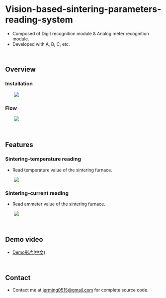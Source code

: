 <!-- --- -->
<!--  title: 'Vision-based-sintering-parameters-reading-system' -->
<!-- --- -->

# **Vision-based-sintering-parameters-reading-system**

* Composed of Digit recognition module & Analog meter recognition module.
* Developed with A, B, C, etc.

<br>


## **Overview** 

### Installation

&nbsp;&nbsp;&nbsp;&nbsp;&nbsp;&nbsp;&nbsp;<img src="https://i.imgur.com/Q4dpbUT.png" width="">


### Flow

&nbsp;&nbsp;&nbsp;&nbsp;&nbsp;&nbsp;&nbsp;<img src="https://i.imgur.com/umNz96L.png" width="">



<br>


## **Features** 



### **Sintering-temperature reading**

- Read temperature value of the sintering furnace.

&nbsp;&nbsp;&nbsp;&nbsp;&nbsp;&nbsp;&nbsp;<img src="https://i.imgur.com/eWPFPiS.png" width="">


### **Sintering-current reading**

- Read ammeter value of the sintering furnace.

&nbsp;&nbsp;&nbsp;&nbsp;&nbsp;&nbsp;&nbsp;<img src="https://i.imgur.com/NUbuGvi.png" width="">


<br>


## **Demo video** 

* [Demo影片(中文)](https://www.youtube.com/watch?v=seJtVJjiknA)



<br>

<!-- ## **Reference**

### **Navigation Drawer**
- https://www.tpisoftware.com/tpu/articleDetails/655
- https://spicyboyd.blogspot.com/2018/04/appandroidnavigation-drawer.html
- http://blog.tonycube.com/2014/02/android-navigation-drawer-1.html -->


## **Contact** 

* Contact me at jerming0515@gmail.com for complete source code.



<!-- <style>
.blue {
  color: blue;
}
.red {
  color: red;
}
</style> -->